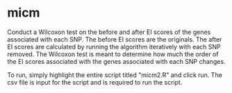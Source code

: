 # micm
Conduct a Wilcoxon test on the before and after EI scores of the genes associated with each SNP. The before EI scores are the originals. The after EI scores are calculated by running the algorithm iteratively with each SNP removed. The Wilcoxon test is meant to determine how much the order of the EI scores associated with the genes associated with each SNP changes.

To run, simply highlight the entire script titled "micm2.R" and click run. The csv file is input for the script and is required to run the script.
